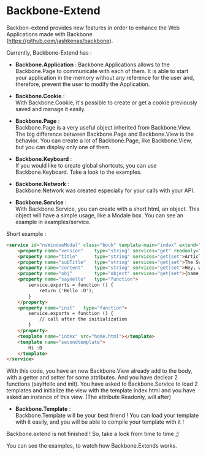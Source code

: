 Backbone-Extend
===============

Backbon-extend provides new features in order to enhance the Web Applications made with Backbone (https://github.com/jashkenas/backbone).

Currently, Backbone-Extend has :
- **Backbone.Application** :
Backbone.Applications allows to the Backbone.Page to communicate with each of them. It is able to start your application in the memory without any reference for the user and, therefore, prevent the user to modify the Application.

- **Backbone.Cookie** :  
With Backbone.Cookie, it's possible to create or get a cookie previously saved and manage it easily.

- **Backbone.Page** :  
Backbone.Page is a very useful object inherited from Backbone.View. The big difference between Backbone.Page and Backbone.View is the behavior. You can create a lot of Backbone.Page, like Backbone.View, but you can display only one of them.

- **Backbone.Keyboard** :  
If you would like to create global shortcuts, you can use Backbone.Keyboard. Take a look to the examples.

- **Backbone.Network** :  
Backbone.Network was created especially for your calls with your API.

- **Backbone.Service** :  
With Backbone.Service, you can create with a short html, an object. This object will have a simple usage, like a Modale box. You can see an example in examples/service.

Short example :

```html
<service id="nsWindowModal" class="bouh" template-main="index" extend="Backbone.View" instance="true" attachTo="body">
	<property name="version"	type="string" services="get" readonly="true">0.1.1</property>
	<property name="title"		type="string" services="get|set">Article</property>
	<property name="subTitle"	type="string" services="get|set">The Subtitle</property>
	<property name="content"	type="string" services="get|set">Hey, what's going on ?</property>
	<property name="obj"		type="object" services="get|set">{name: "bouh"}</property>
	<property name="sayHello"	type="function">
		service.exports = function () {
			return ('Hello :D');
		}
	</property>
	<property name="init"	type="function">
		service.exports = function () {
			// call after the initialization
		}
	</property>
	<template name="index" src="home.html"></template>
	<template name="secondtemplate">
		Hi :D
	</template>
</service>
```

With this code, you have an new Backbone.View already add to the body, with a getter and setter for some attributes. And you have declear 2 functions (sayHello and init). You have asked to Backbone.Service to load 2 templates and initialize the view with the template index.html and you have asked an instance of this view. (The attribute Readonly, will after)
- **Backbone.Template** :  
Backbone.Template will be your best friend ! You can load your template with it easily, and you will be able to compile your template with it !

Backbone.extend is not finished ! So, take a look from time to time ;)

You can see the examples, to watch how Backbone.Extends works.
